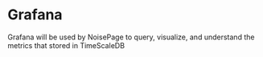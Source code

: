 # Grafana

Grafana will be used by NoisePage to query, visualize, and understand the metrics that stored in TimeScaleDB